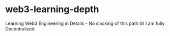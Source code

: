 # web3-learning-depth
Learning Web3 Engineering in Details - No slacking of this path till I am fully Decentralized.
